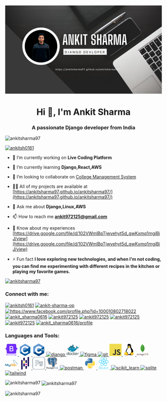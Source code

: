 ![logo](https://github.com/ankitsharma97/ankitsharma97/blob/main/Github%20Banner.png)

<h1 align="center">Hi 👋, I'm Ankit Sharma</h1>
<h3 align="center">A passionate Django developer from India</h3>

<p align="left"> <img src="https://komarev.com/ghpvc/?username=ankitsharma97&label=Profile%20views&color=0e75b6&style=flat" alt="ankitsharma97" /> </p>
<p > <a href="https://twitter.com/ankitsh0161" target="blank"><img src="https://img.shields.io/twitter/follow/ankitsh0161?logo=twitter&style=for-the-badge" alt="ankitsh0161" /></a> </p>


<img align="right" width="400px" src="https://imgs.search.brave.com/uGBeRwzhbiOphYDvGkQnCQYYApKyDw1OrDHAZ44cF9Y/rs:fit:860:0:0/g:ce/aHR0cHM6Ly9naWZk/Yi5jb20vaW1hZ2Vz/L2hpZ2gvYW5pbWF0/ZWQtbWFuLWNvbXB1/dGVyLWNvZGluZy1u/YWU2bWVjMzc4bHNn/MWkzLmdpZg.gif" alt="">


- 🔭 I’m currently working on **Live Coding Platform**

- 🌱 I’m currently learning **Django,React,AWS**

- 👯 I’m looking to collaborate on [College Management System](https://github.com/ankitsharma97/College-Management-System)

- 👨‍💻 All of my projects are available at [https://ankitsharma97.github.io/ankitsharma97/](https://ankitsharma97.github.io/ankitsharma97/)

- 💬 Ask me about **Django,Linux,AWS**

- 📫 How to reach me **ankit972125@gmail.com**

- 📄 Know about my experiences [https://drive.google.com/file/d/102VWmlBpTjwyehyt5d_gwKxmq1mgjBiJ/view](https://drive.google.com/file/d/102VWmlBpTjwyehyt5d_gwKxmq1mgjBiJ/view)

- ⚡ Fun fact **I love exploring new technologies, and when I'm not coding, you can find me experimenting with different recipes in the kitchen or playing my favorite games.**

<p align="left"> <a href="https://github.com/ryo-ma/github-profile-trophy"><img src="https://github-profile-trophy.vercel.app/?username=ankitsharma97" alt="ankitsharma97" /></a> </p>
<h3 align="left">Connect with me:</h3>
<p align="left">
<a href="https://twitter.com/ankitsh0161" target="blank"><img align="center" src="https://raw.githubusercontent.com/rahuldkjain/github-profile-readme-generator/master/src/images/icons/Social/twitter.svg" alt="ankitsh0161" height="30" width="40" /></a>
<a href="https://linkedin.com/in/ankit-sharma-op" target="blank"><img align="center" src="https://raw.githubusercontent.com/rahuldkjain/github-profile-readme-generator/master/src/images/icons/Social/linked-in-alt.svg" alt="ankit-sharma-op" height="30" width="40" /></a>
<a href="https://fb.com/https://www.facebook.com/profile.php?id=100010802718022" target="blank"><img align="center" src="https://raw.githubusercontent.com/rahuldkjain/github-profile-readme-generator/master/src/images/icons/Social/facebook.svg" alt="https://www.facebook.com/profile.php?id=100010802718022" height="30" width="40" /></a>
<a href="https://instagram.com/ankit_sharma0616" target="blank"><img align="center" src="https://raw.githubusercontent.com/rahuldkjain/github-profile-readme-generator/master/src/images/icons/Social/instagram.svg" alt="ankit_sharma0616" height="30" width="40" /></a>
<a href="https://www.codechef.com/users/ankit972125" target="blank"><img align="center" src="https://cdn.jsdelivr.net/npm/simple-icons@3.1.0/icons/codechef.svg" alt="ankit972125" height="30" width="40" /></a>
<a href="https://www.hackerrank.com/ankit972125" target="blank"><img align="center" src="https://raw.githubusercontent.com/rahuldkjain/github-profile-readme-generator/master/src/images/icons/Social/hackerrank.svg" alt="ankit972125" height="30" width="40" /></a>
<a href="https://codeforces.com/profile/ankit972125" target="blank"><img align="center" src="https://raw.githubusercontent.com/rahuldkjain/github-profile-readme-generator/master/src/images/icons/Social/codeforces.svg" alt="ankit972125" height="30" width="40" /></a>
<a href="https://www.leetcode.com/ankit972125" target="blank"><img align="center" src="https://raw.githubusercontent.com/rahuldkjain/github-profile-readme-generator/master/src/images/icons/Social/leet-code.svg" alt="ankit972125" height="30" width="40" /></a>
<a href="https://auth.geeksforgeeks.org/user/ankit_sharma0616/profile" target="blank"><img align="center" src="https://raw.githubusercontent.com/rahuldkjain/github-profile-readme-generator/master/src/images/icons/Social/geeks-for-geeks.svg" alt="ankit_sharma0616/profile" height="30" width="40" /></a>
</p>

<h3 align="left">Languages and Tools:</h3>
<p align="left"> <a href="https://getbootstrap.com" target="_blank" rel="noreferrer"> <img src="https://raw.githubusercontent.com/devicons/devicon/master/icons/bootstrap/bootstrap-plain-wordmark.svg" alt="bootstrap" width="40" height="40"/> </a> <a href="https://www.cprogramming.com/" target="_blank" rel="noreferrer"> <img src="https://raw.githubusercontent.com/devicons/devicon/master/icons/c/c-original.svg" alt="c" width="40" height="40"/> </a> <a href="https://www.w3schools.com/cpp/" target="_blank" rel="noreferrer"> <img src="https://raw.githubusercontent.com/devicons/devicon/master/icons/cplusplus/cplusplus-original.svg" alt="cplusplus" width="40" height="40"/> </a> <a href="https://www.djangoproject.com/" target="_blank" rel="noreferrer"> <img src="https://cdn.worldvectorlogo.com/logos/django.svg" alt="django" width="40" height="40"/> </a> <a href="https://www.docker.com/" target="_blank" rel="noreferrer"> <img src="https://raw.githubusercontent.com/devicons/devicon/master/icons/docker/docker-original-wordmark.svg" alt="docker" width="40" height="40"/> </a> <a href="https://www.figma.com/" target="_blank" rel="noreferrer"> <img src="https://www.vectorlogo.zone/logos/figma/figma-icon.svg" alt="figma" width="40" height="40"/> </a> <a href="https://git-scm.com/" target="_blank" rel="noreferrer"> <img src="https://www.vectorlogo.zone/logos/git-scm/git-scm-icon.svg" alt="git" width="40" height="40"/> </a> <a href="https://developer.mozilla.org/en-US/docs/Web/JavaScript" target="_blank" rel="noreferrer"> <img src="https://raw.githubusercontent.com/devicons/devicon/master/icons/javascript/javascript-original.svg" alt="javascript" width="40" height="40"/> </a> <a href="https://www.linux.org/" target="_blank" rel="noreferrer"> <img src="https://raw.githubusercontent.com/devicons/devicon/master/icons/linux/linux-original.svg" alt="linux" width="40" height="40"/> </a> <a href="https://www.mongodb.com/" target="_blank" rel="noreferrer"> <img src="https://raw.githubusercontent.com/devicons/devicon/master/icons/mongodb/mongodb-original-wordmark.svg" alt="mongodb" width="40" height="40"/> </a> <a href="https://www.mysql.com/" target="_blank" rel="noreferrer"> <img src="https://raw.githubusercontent.com/devicons/devicon/master/icons/mysql/mysql-original-wordmark.svg" alt="mysql" width="40" height="40"/> </a> <a href="https://pandas.pydata.org/" target="_blank" rel="noreferrer"> <img src="https://raw.githubusercontent.com/devicons/devicon/2ae2a900d2f041da66e950e4d48052658d850630/icons/pandas/pandas-original.svg" alt="pandas" width="40" height="40"/> </a> <a href="https://www.photoshop.com/en" target="_blank" rel="noreferrer"> <img src="https://raw.githubusercontent.com/devicons/devicon/master/icons/photoshop/photoshop-line.svg" alt="photoshop" width="40" height="40"/> </a> <a href="https://www.postgresql.org" target="_blank" rel="noreferrer"> <img src="https://raw.githubusercontent.com/devicons/devicon/master/icons/postgresql/postgresql-original-wordmark.svg" alt="postgresql" width="40" height="40"/> </a> <a href="https://postman.com" target="_blank" rel="noreferrer"> <img src="https://www.vectorlogo.zone/logos/getpostman/getpostman-icon.svg" alt="postman" width="40" height="40"/> </a> <a href="https://www.python.org" target="_blank" rel="noreferrer"> <img src="https://raw.githubusercontent.com/devicons/devicon/master/icons/python/python-original.svg" alt="python" width="40" height="40"/> </a> <a href="https://reactjs.org/" target="_blank" rel="noreferrer"> <img src="https://raw.githubusercontent.com/devicons/devicon/master/icons/react/react-original-wordmark.svg" alt="react" width="40" height="40"/> </a> <a href="https://scikit-learn.org/" target="_blank" rel="noreferrer"> <img src="https://upload.wikimedia.org/wikipedia/commons/0/05/Scikit_learn_logo_small.svg" alt="scikit_learn" width="40" height="40"/> </a> <a href="https://www.sqlite.org/" target="_blank" rel="noreferrer"> <img src="https://www.vectorlogo.zone/logos/sqlite/sqlite-icon.svg" alt="sqlite" width="40" height="40"/> </a> <a href="https://tailwindcss.com/" target="_blank" rel="noreferrer"> <img src="https://www.vectorlogo.zone/logos/tailwindcss/tailwindcss-icon.svg" alt="tailwind" width="40" height="40"/> </a> </p>

<p><img align="left" src="https://github-readme-stats.vercel.app/api/top-langs?username=ankitsharma97&show_icons=true&locale=en&layout=compact" alt="ankitsharma97" /></p>

<p>&nbsp;<img align="center" src="https://github-readme-stats.vercel.app/api?username=ankitsharma97&show_icons=true&locale=en" alt="ankitsharma97" /></p>

<p><img align="center" src="https://github-readme-streak-stats.herokuapp.com/?user=ankitsharma97&" alt="ankitsharma97" /></p>
